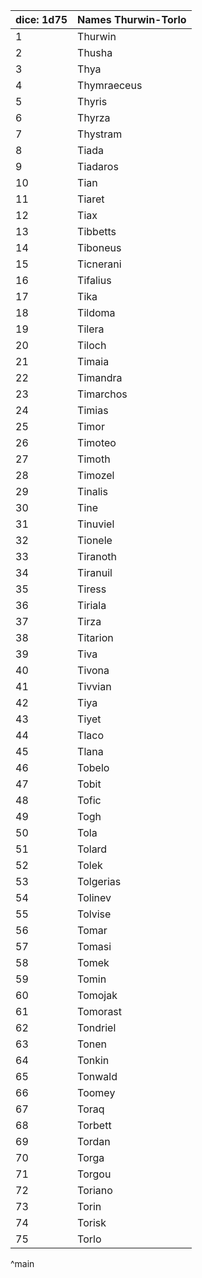 | dice: 1d75 | Names Thurwin-Torlo|
| ---- | ---- |
|1|Thurwin|
|2|Thusha|
|3|Thya|
|4|Thymraeceus|
|5|Thyris|
|6|Thyrza|
|7|Thystram|
|8|Tiada|
|9|Tiadaros|
|10|Tian|
|11|Tiaret|
|12|Tiax|
|13|Tibbetts|
|14|Tiboneus|
|15|Ticnerani|
|16|Tifalius|
|17|Tika|
|18|Tildoma|
|19|Tilera|
|20|Tiloch|
|21|Timaia|
|22|Timandra|
|23|Timarchos|
|24|Timias|
|25|Timor|
|26|Timoteo|
|27|Timoth|
|28|Timozel|
|29|Tinalis|
|30|Tine|
|31|Tinuviel|
|32|Tionele|
|33|Tiranoth|
|34|Tiranuil|
|35|Tiress|
|36|Tiriala|
|37|Tirza|
|38|Titarion|
|39|Tiva|
|40|Tivona|
|41|Tivvian|
|42|Tiya|
|43|Tiyet|
|44|Tlaco|
|45|Tlana|
|46|Tobelo|
|47|Tobit|
|48|Tofic|
|49|Togh|
|50|Tola|
|51|Tolard|
|52|Tolek|
|53|Tolgerias|
|54|Tolinev|
|55|Tolvise|
|56|Tomar|
|57|Tomasi|
|58|Tomek|
|59|Tomin|
|60|Tomojak|
|61|Tomorast|
|62|Tondriel|
|63|Tonen|
|64|Tonkin|
|65|Tonwald|
|66|Toomey|
|67|Toraq|
|68|Torbett|
|69|Tordan|
|70|Torga|
|71|Torgou|
|72|Toriano|
|73|Torin|
|74|Torisk|
|75|Torlo|
^main
